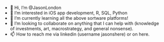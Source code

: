- 👋 Hi, I’m @JasonLondon
- 👀 I’m interested in iOS app development, R, SQL, Python 
- 🌱 I’m currently learning all the above sortware platforms!
- 💞️ I’m looking to collaborate on anything that I can help with (knowledge of investments, art, macrostrategy, and general nonsense).
- 📫 How to reach me via linkedin (username jasonshere) or on here.

<!---
JasonLondon/JasonLondon is a ✨ special ✨ repository because its `README.md` (this file) appears on your GitHub profile.
You can click the Preview link to take a look at your changes.
--->
